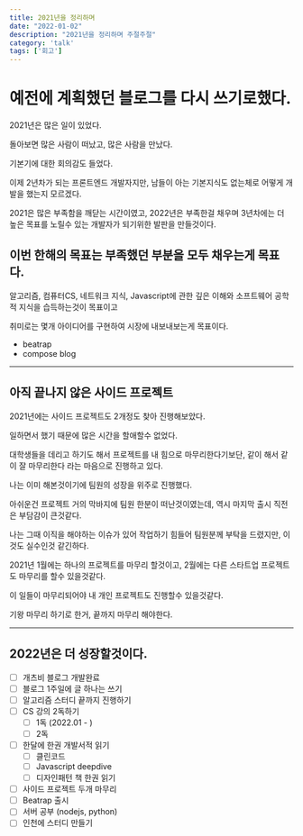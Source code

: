 ```yaml
---
title: 2021년을 정리하며
date: "2022-01-02"
description: "2021년을 정리하며 주절주절"
category: 'talk'
tags: ['회고']
---
```


# 예전에 계획했던 블로그를 다시 쓰기로했다.

2021년은 많은 일이 있었다.

돌아보면 많은 사람이 떠났고, 많은 사람을 만났다.

기본기에 대한 회의감도 들었다.

이제 2년차가 되는 프론트엔드 개발자지만, 남들이 아는 기본지식도 없는체로 어떻게 개발을 했는지 모르겠다.

2021은 많은 부족함을 깨닫는 시간이였고, 2022년은 부족한걸 채우며 3년차에는 더 높은 목표를 노릴수 있는 개발자가 되기위한 발판을 만들것이다.

## 이번 한해의 목표는 부족했던 부분을 모두 채우는게 목표다.

알고리즘, 컴퓨터CS, 네트워크 지식, Javascript에 관한 깊은 이해와 소프트웨어 공학적 지식을 습득하는것이 목표이고

취미로는 몇개 아이디어를 구현하여 시장에 내보내보는게 목표이다.

- beatrap
- compose blog

---
## 아직 끝나지 않은 사이드 프로젝트

2021년에는 사이드 프로젝트도 2개정도 찾아 진행해보았다.

일하면서 했기 때문에 많은 시간을 할애할수 없었다.

대학생들을 데리고 하기도 해서 프로젝트를 내 힘으로 마무리한다기보단, 같이 해서 같이 잘 마무리한다 라는 마음으로 진행하고 있다.

나는 이미 해본것이기에 팀원의 성장을 위주로 진행했다.

아쉬운건 프로젝트 거의 막바지에 팀원 한분이 떠난것이였는데, 역시 마지막 출시 직전은 부담감이 큰것같다.

나는 그때 이직을 해야하는 이슈가 있어 작업하기 힘들어 팀원분께 부탁을 드렸지만, 이것도 실수인것 같긴하다.

2021년 1월에는 하나의 프로젝트를 마무리 할것이고, 2월에는 다른 스타트업 프로젝트도 마무리를 할수 있을것같다.

이 일들이 마무리되어야 내 개인 프로젝트도 진행할수 있을것같다.

기왕 마무리 하기로 한거, 끝까지 마무리 해야한다.

---

## 2022년은 더 성장할것이다.
- [ ] 개츠비 블로그 개발완료
- [ ] 블로그 1주일에 글 하나는 쓰기
- [ ] 알고리즘 스터디 끝까지 진행하기
- [ ] CS 강의 2독하기
  - [ ] 1독 (2022.01 - )
  - [ ] 2독
- [ ] 한달에 한권 개발서적 읽기
  - [ ] 클린코드
  - [ ] Javascript deepdive
  - [ ] 디자인패턴 책 한권 읽기
- [ ] 사이드 프로젝트 두개 마무리
- [ ] Beatrap 출시
- [ ] 서버 공부 (nodejs, python)
- [ ] 인천에 스터디 만들기
